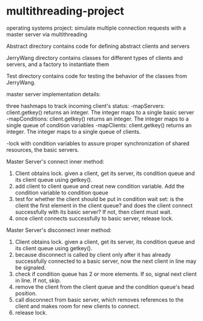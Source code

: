 # multithreading-project
operating systems project: simulate multiple connection requests with a master server via multithreading

Abstract directory contains code for defining abstract clients and servers

JerryWang directory contains classes for different types of clients and servers, and a factory to instantiate them

Test directory contains code for testing the behavior of the classes from JerryWang. 


master server implementation details: 

three hashmaps to track incoming client's status: 
-mapServers: client.getkey() returns an integer. The integer maps to a single basic server
-mapConditions: client.getkey() returns an integer. The integer maps to a single queue of condition variables
-mapClients: client.getkey() returns an integer. The integer maps to a single queue of clients.  

-lock with condition variables to assure proper synchronization of shared resources, the basic servers. 

Master Server's connect inner method:
1. Client obtains lock. given a client, get its server, its condition queue and its client queue using getkey(). 
2. add client to client queue and creat new condition variable. Add the condition variable to condition queue 
3. test for whether the client should be put in condition wait set: is the client the first element in the client queue? and does the client connect successfully with its basic server? If not, then client must wait. 
4. once client connects successfully to basic server, release lock. 

Master Server's disconnect inner method:
1. Client obtains lock. given a client, get its server, its condition queue and its client queue using getkey(). 
2. because disconnect is called by client only after it has already successfully connected to a basic server, now the next client in line may be signaled. 
3. check if condition queue has 2 or more elements. If so, signal next client in line. If not, skip. 
4. remove the client from the client queue and the condition queue's head position. 
5. call disconnect from basic server, which removes references to the client and makes room for new clients to connect. 
6. release lock. 
